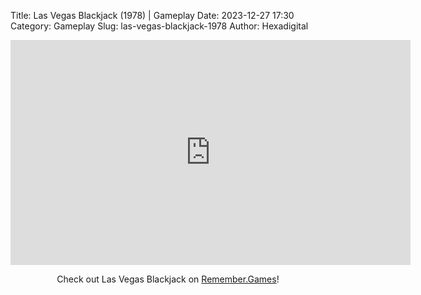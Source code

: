 Title: Las Vegas Blackjack (1978) | Gameplay
Date: 2023-12-27 17:30
Category: Gameplay
Slug: las-vegas-blackjack-1978
Author: Hexadigital

<center><iframe src="https://www.youtube.com/embed/_C4g9by0ibQ?feature=oembed" allow="accelerometer; autoplay; encrypted-media; gyroscope; picture-in-picture" width="640" height="360" frameborder="0"></iframe>

Check out Las Vegas Blackjack on [Remember.Games](https://remember.games/game/8344/las-vegas-blackjack/)!</center>